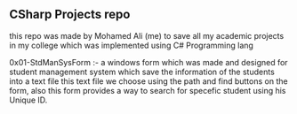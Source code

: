 ##                         CSharp Projects repo
this repo was made by Mohamed Ali (me) to save all my academic projects in my college which was implemented using C# Programming lang

0x01-StdManSysForm :- a windows form which was made and designed for student management system which save the information of the students into a text file this text file we choose using the path and find buttons on the form, also this form provides a way to search for specefic student using his Unique ID.